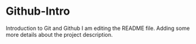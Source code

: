 # Github-Intro
Introduction to Git and Github
I am editing the README file. Adding some more details about the project description.
